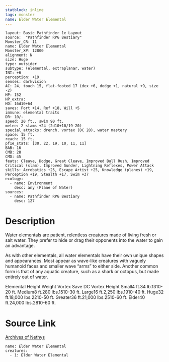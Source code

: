 ```yaml
---
statblock: inline
tags: monster
name: Elder Water Elemental
---
```

```statblock
layout: Basic Pathfinder 1e Layout
source:  "Pathfinder RPG Bestiary"
Monster_CR: 11
name: Elder Water Elemental
Monster_XP: 12800
alignment: N
size: Huge
type: outsider
subtype: (elemental, extraplanar, water)
INI: +6
perception: +19
senses: darkvision
AC: 24, touch 15, flat-footed 17 (dex +6, dodge +1, natural +9, size -2)
HP: 152
HP_extra: 
HD: 16d10+64
saves: Fort +14, Ref +18, Will +5
immune: elemental traits
DR: 10/-
speed: 20 ft., swim 90 ft.
melee: 2 slams +24 (2d10+10/19-20)
special_attacks: drench, vortex (DC 28), water mastery
space: 15 ft.
reach: 15 ft.
pf1e_stats: [30, 22, 19, 10, 11, 11]
BAB: 16
CMB: 28
CMD: 45
feats: Cleave, Dodge, Great Cleave, Improved Bull Rush, Improved Critical (slam), Improved Sunder, Lightning Reflexes, Power Attack
skills: Acrobatics +25, Escape Artist +25, Knowledge (planes) +19, Perception +19, Stealth +17, Swim +37
ecology:
  - name: Environment
    desc: any (Plane of Water)
sources:
  - name: Pathfinder RPG Bestiary
    desc: 127
```
# Description
Water elementals are patient, relentless creatures made of living fresh or salt water. They prefer to hide or drag their opponents into the water to gain an advantage.

As with other elementals, all water elementals have their own unique shapes and appearances. Most appear as wave-like creatures with vaguely humanoid faces and smaller wave “arms” to either side. Another common form is that of any aquatic creature, such as a shark or octopus, but made entirely out of water.

Elemental Height Weight Vortex Save DC Vortex Height Small4 ft.34 lb.1310-20 ft. Medium8 ft.280 lbs.1510-30 ft. Large16 ft.2,250 lbs.1910-40 ft. Huge32 ft.18,000 lbs.2210-50 ft. Greater36 ft.21,000 lbs.2510-60 ft. Elder40 ft.24,000 lbs.2810-60 ft.
# Source Link
[Archives of Nethys](https://aonprd.com/MonsterDisplay.aspx?ItemName=Elder%20Water%20Elemental)
```encounter-table
name: Elder Water Elemental
creatures:
  - 1: Elder Water Elemental
```
